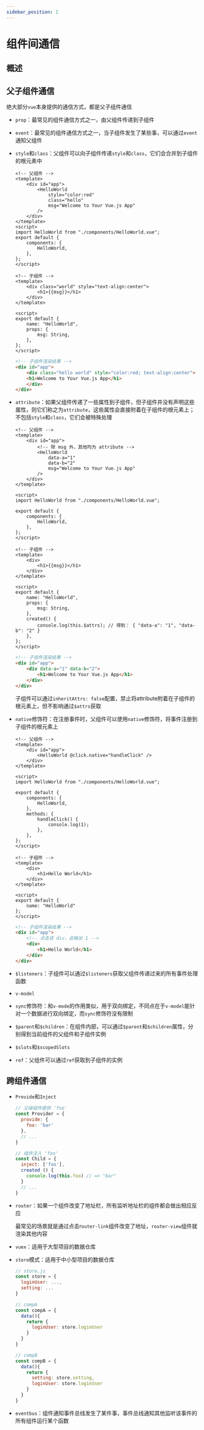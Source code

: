 ```yaml
---
sidebar_position: 1
---
```


# 组件间通信

## 概述

## 父子组件通信

 绝大部分`vue`本身提供的通信方式，都是父子组件通信

- `prop`：最常见的组件通信方式之一，由父组件传递到子组件

- `event`：最常见的组件通信方式之一，当子组件发生了某些事，可以通过`event`通知父组件

- `style`和`class`：父组件可以向子组件传递`style`和`class`，它们会合并到子组件的根元素中

    ```vue
    <!-- 父组件 -->
    <template>
        <div id="app">
            <HelloWorld
                style="color:red"
                class="hello"
                msg="Welcome to Your Vue.js App"
            />
        </div>
    </template>
    <script>
    import HelloWorld from "./components/HelloWorld.vue";
    export default {
        components: {
            HelloWorld,
        },
    };
    </script>
    ```
    ```vue
    <!-- 子组件 -->
    <template>
        <div class="world" style="text-align:center">
            <h1>{{msg}}</h1>
        </div>
    </template>

    <script>
    export default {
        name: "HelloWorld",
        props: {
            msg: String,
        },
    };
    </script>
    ```

    ```html
    <!-- 子组件渲染结果 -->
    <div id="app">
        <div class="hello world" style="color:red; text-align:center">
        <h1>Welcome to Your Vue.js App</h1>
        </div>
    </div>
    ```
    
- `attribute`：如果父组件传递了一些属性到子组件，但子组件并没有声明这些属性，则它们称之为`attribute`，这些属性会直接附着在子组件的根元素上；不包括`style`和`class`，它们会被特殊处理
    
    ```vue
    <!-- 父组件 -->
    <template>
        <div id="app">
            <!-- 除 msg 外，其他均为 attribute -->
            <HelloWorld
                data-a="1"
                data-b="2"
                msg="Welcome to Your Vue.js App"
            />
        </div>
    </template>
    
    <script>
    import HelloWorld from "./components/HelloWorld.vue";
    
    export default {
        components: {
            HelloWorld,
        },
    };
    </script>
    ```
    
    ```vue
    <!-- 子组件 -->
    <template>
        <div>
            <h1>{{msg}}</h1>
        </div>
    </template>
    
    <script>
    export default {
        name: "HelloWorld",
        props: {
            msg: String,
        },
        created() {
            console.log(this.$attrs); // 得到： { "data-a": "1", "data-b": "2" }
        },
    };
    </script>
    ```
    
    ```html    
    <!-- 子组件渲染结果 -->
    <div id="app">
        <div data-a="1" data-b="2">
            <h1>Welcome to Your Vue.js App</h1>
        </div>
    </div>
    ```
    
    子组件可以通过`inheritAttrs: false`配置，禁止将attribute附着在子组件的根元素上，但不影响通过`$attrs`获取
    
- `native`修饰符：在注册事件时，父组件可以使用`native`修饰符，将事件注册到子组件的根元素上
    
    ```vue
    <!-- 父组件 -->
    <template>
        <div id="app">
            <HelloWorld @click.native="handleClick" />
        </div>
    </template>
    
    <script>
    import HelloWorld from "./components/HelloWorld.vue";
    
    export default {
        components: {
            HelloWorld,
        },
        methods: {
            handleClick() {
                console.log(1);
            },
        },
    };
    </script>
    ```
    
    ```vue
    <!-- 子组件 -->
    <template>
        <div>
            <h1>Hello World</h1>
        </div>
    </template>

    <script>
    export default {
        name: "HelloWorld"
    };
    </script>
    ```
    
    ```html
    <!-- 子组件渲染结果 -->
    <div id="app">
        <!-- 点击该 div，会输出 1 -->
        <div>
            <h1>Hello World</h1>
        </div>
    </div>
    ```
    
- `$listeners`：子组件可以通过`$listeners`获取父组件传递过来的所有事件处理函数

- `v-model`

- `sync`修饰符：和`v-mode`的作用类似，用于双向绑定，不同点在于`v-model`能针对一个数据进行双向绑定，而`sync`修饰符没有限制

- `$parent`和`$children`：在组件内部，可以通过`$parent`和`$children`属性，分别得到当前组件的父组件和子组件实例

- `$slots`和`$scopedSlots`

- `ref`：父组件可以通过`ref`获取到子组件的实例

## 跨组件通信

- `Provide`和`Inject`
    
    ```js
    // 父级组件提供 'foo'
    const Provider = {
      provide: {
        foo: 'bar'
      },
      // ...
    }
    ```
    
    ```js
    // 组件注入 'foo'
    const Child = {
      inject: ['foo'],
      created () {
        console.log(this.foo) // => "bar"
      }
      // ...
    }
    ```
    
- `router`：如果一个组件改变了地址栏，所有监听地址栏的组件都会做出相应反应

    最常见的场景就是通过点击r`outer-link`组件改变了地址，`router-view`组件就渲染其他内容

- `vuex`：适用于大型项目的数据仓库

- `store`模式：适用于中小型项目的数据仓库

    ```js
    // store.js
    const store = {
      loginUser: ...,
      setting: ...
    }
    
    // compA
    const compA = {
      data(){
        return {
          loginUser: store.loginUser
        }
      }
    }
    
    // compB
    const compB = {
      data(){
        return {
          setting: store.setting,
          loginUser: store.loginUser
        }
      }
    }
    ```

- `eventbus`：组件通知事件总线发生了某件事，事件总线通知其他监听该事件的所有组件运行某个函数